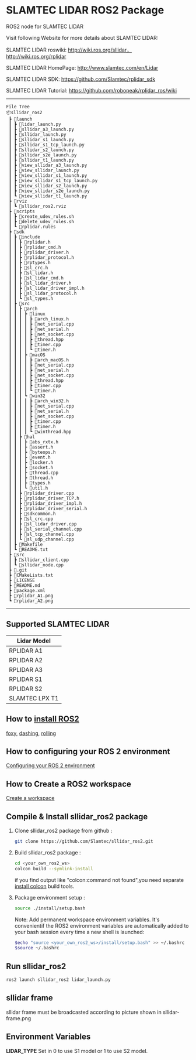 # SLAMTEC LIDAR ROS2 Package


ROS2 node for SLAMTEC LIDAR

Visit following Website for more details about SLAMTEC LIDAR:

SLAMTEC LIDAR roswiki: http://wiki.ros.org/sllidar， http://wiki.ros.org/rplidar

SLAMTEC LIDAR HomePage:   http://www.slamtec.com/en/Lidar

SLAMTEC LIDAR SDK: https://github.com/Slamtec/rplidar_sdk

SLAMTEC LIDAR Tutorial:  https://github.com/robopeak/rplidar_ros/wiki

---
```
File Tree
📦sllidar_ros2
 ┣ 📂launch
 ┃ ┣ 📜lidar_launch.py
 ┃ ┣ 📜sllidar_a3_launch.py
 ┃ ┣ 📜sllidar_launch.py
 ┃ ┣ 📜sllidar_s1_launch.py
 ┃ ┣ 📜sllidar_s1_tcp_launch.py
 ┃ ┣ 📜sllidar_s2_launch.py
 ┃ ┣ 📜sllidar_s2e_launch.py
 ┃ ┣ 📜sllidar_t1_launch.py
 ┃ ┣ 📜view_sllidar_a3_launch.py
 ┃ ┣ 📜view_sllidar_launch.py
 ┃ ┣ 📜view_sllidar_s1_launch.py
 ┃ ┣ 📜view_sllidar_s1_tcp_launch.py
 ┃ ┣ 📜view_sllidar_s2_launch.py
 ┃ ┣ 📜view_sllidar_s2e_launch.py
 ┃ ┗ 📜view_sllidar_t1_launch.py
 ┣ 📂rviz
 ┃ ┗ 📜sllidar_ros2.rviz
 ┣ 📂scripts
 ┃ ┣ 📜create_udev_rules.sh
 ┃ ┣ 📜delete_udev_rules.sh
 ┃ ┗ 📜rplidar.rules
 ┣ 📂sdk
 ┃ ┣ 📂include
 ┃ ┃ ┣ 📜rplidar.h
 ┃ ┃ ┣ 📜rplidar_cmd.h
 ┃ ┃ ┣ 📜rplidar_driver.h
 ┃ ┃ ┣ 📜rplidar_protocol.h
 ┃ ┃ ┣ 📜rptypes.h
 ┃ ┃ ┣ 📜sl_crc.h
 ┃ ┃ ┣ 📜sl_lidar.h
 ┃ ┃ ┣ 📜sl_lidar_cmd.h
 ┃ ┃ ┣ 📜sl_lidar_driver.h
 ┃ ┃ ┣ 📜sl_lidar_driver_impl.h
 ┃ ┃ ┣ 📜sl_lidar_protocol.h
 ┃ ┃ ┗ 📜sl_types.h
 ┃ ┣ 📂src
 ┃ ┃ ┣ 📂arch
 ┃ ┃ ┃ ┣ 📂linux
 ┃ ┃ ┃ ┃ ┣ 📜arch_linux.h
 ┃ ┃ ┃ ┃ ┣ 📜net_serial.cpp
 ┃ ┃ ┃ ┃ ┣ 📜net_serial.h
 ┃ ┃ ┃ ┃ ┣ 📜net_socket.cpp
 ┃ ┃ ┃ ┃ ┣ 📜thread.hpp
 ┃ ┃ ┃ ┃ ┣ 📜timer.cpp
 ┃ ┃ ┃ ┃ ┗ 📜timer.h
 ┃ ┃ ┃ ┣ 📂macOS
 ┃ ┃ ┃ ┃ ┣ 📜arch_macOS.h
 ┃ ┃ ┃ ┃ ┣ 📜net_serial.cpp
 ┃ ┃ ┃ ┃ ┣ 📜net_serial.h
 ┃ ┃ ┃ ┃ ┣ 📜net_socket.cpp
 ┃ ┃ ┃ ┃ ┣ 📜thread.hpp
 ┃ ┃ ┃ ┃ ┣ 📜timer.cpp
 ┃ ┃ ┃ ┃ ┗ 📜timer.h
 ┃ ┃ ┃ ┗ 📂win32
 ┃ ┃ ┃ ┃ ┣ 📜arch_win32.h
 ┃ ┃ ┃ ┃ ┣ 📜net_serial.cpp
 ┃ ┃ ┃ ┃ ┣ 📜net_serial.h
 ┃ ┃ ┃ ┃ ┣ 📜net_socket.cpp
 ┃ ┃ ┃ ┃ ┣ 📜timer.cpp
 ┃ ┃ ┃ ┃ ┣ 📜timer.h
 ┃ ┃ ┃ ┃ ┗ 📜winthread.hpp
 ┃ ┃ ┣ 📂hal
 ┃ ┃ ┃ ┣ 📜abs_rxtx.h
 ┃ ┃ ┃ ┣ 📜assert.h
 ┃ ┃ ┃ ┣ 📜byteops.h
 ┃ ┃ ┃ ┣ 📜event.h
 ┃ ┃ ┃ ┣ 📜locker.h
 ┃ ┃ ┃ ┣ 📜socket.h
 ┃ ┃ ┃ ┣ 📜thread.cpp
 ┃ ┃ ┃ ┣ 📜thread.h
 ┃ ┃ ┃ ┣ 📜types.h
 ┃ ┃ ┃ ┗ 📜util.h
 ┃ ┃ ┣ 📜rplidar_driver.cpp
 ┃ ┃ ┣ 📜rplidar_driver_TCP.h
 ┃ ┃ ┣ 📜rplidar_driver_impl.h
 ┃ ┃ ┣ 📜rplidar_driver_serial.h
 ┃ ┃ ┣ 📜sdkcommon.h
 ┃ ┃ ┣ 📜sl_crc.cpp
 ┃ ┃ ┣ 📜sl_lidar_driver.cpp
 ┃ ┃ ┣ 📜sl_serial_channel.cpp
 ┃ ┃ ┣ 📜sl_tcp_channel.cpp
 ┃ ┃ ┗ 📜sl_udp_channel.cpp
 ┃ ┣ 📜Makefile
 ┃ ┗ 📜README.txt
 ┣ 📂src
 ┃ ┣ 📜sllidar_client.cpp
 ┃ ┗ 📜sllidar_node.cpp
 ┣ 📜.git
 ┣ 📜CMakeLists.txt
 ┣ 📜LICENSE
 ┣ 📜README.md
 ┣ 📜package.xml
 ┣ 📜rplidar_A1.png
 ┗ 📜rplidar_A2.png
 ```
---


Supported SLAMTEC LIDAR
-------------------
| Lidar Model    | 
| ---------------------- | 
|RPLIDAR A1              | 
|RPLIDAR A2              | 
|RPLIDAR A3              | 
|RPLIDAR S1              |
|RPLIDAR S2              | 
|SLAMTEC LPX T1          | 


## How to [install ROS2](https://index.ros.org/doc/ros2/Installation)
[foxy](https://docs.ros.org/en/foxy/Installation.html),
[dashing](https://docs.ros.org/en/dashing/Installation.html),
[rolling](https://docs.ros.org/en/rolling/Installation.html)

## How to configuring your ROS 2 environment
[Configuring your ROS 2 environment](https://docs.ros.org/en/foxy/Tutorials/Configuring-ROS2-Environment.html)

## How to Create a ROS2 workspace
[Create a workspace](https://docs.ros.org/en/foxy/Tutorials/Workspace/Creating-A-Workspace.html)

## Compile & Install sllidar_ros2 package

1. Clone sllidar_ros2 package from github : 

   ```bash
   git clone https://github.com/Slamtec/sllidar_ros2.git
   ``` 

2. Build sllidar_ros2 package :

   ```bash
   cd <your_own_ros2_ws>
   colcon build --symlink-install
   ```
   if you find output like "colcon:command not found",you need separate [install colcon](https://docs.ros.org/en/foxy/Tutorials/Colcon-Tutorial.html#install-colcon) build tools. 

  
3. Package environment setup :
    ```bash
    source ./install/setup.bash
    ```

    Note: Add permanent workspace environment variables.
    It's convenientif the ROS2 environment variables are automatically added to your bash session every time a new shell is launched:
    ```bash
    $echo "source <your_own_ros2_ws>/install/setup.bash" >> ~/.bashrc
    $source ~/.bashrc
    ```

## Run sllidar_ros2
 

```bash
ros2 launch sllidar_ros2 lidar_launch.py
```

## sllidar frame
sllidar frame must be broadcasted according to picture shown in sllidar-frame.png


## Environment Variables
**LIDAR_TYPE** Set in 0 to use S1 model or 1 to use S2 model.